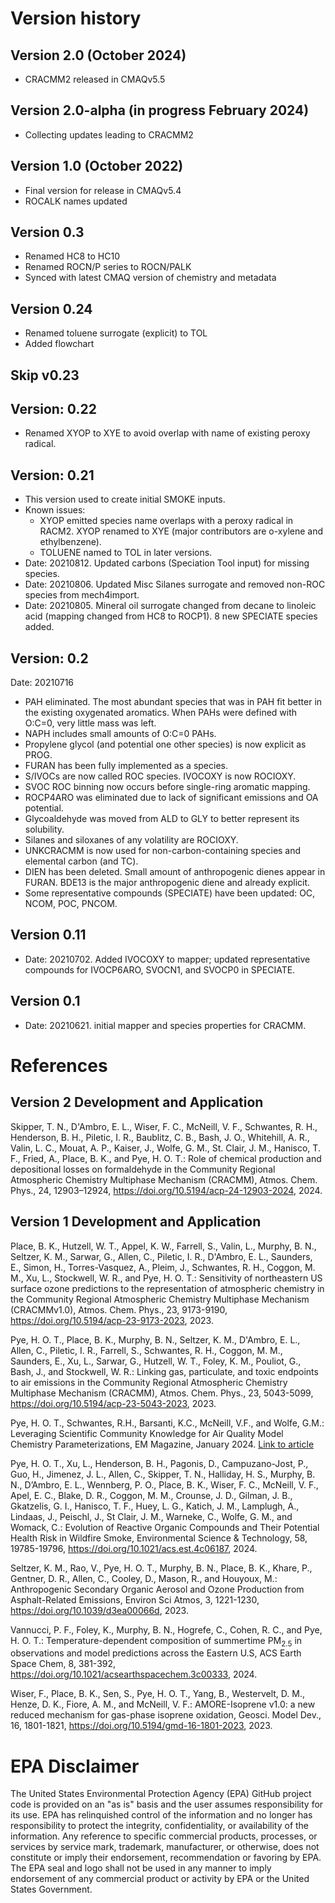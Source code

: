 # Version history

## Version 2.0 (October 2024)
- CRACMM2 released in CMAQv5.5

## Version 2.0-alpha (in progress February 2024)
- Collecting updates leading to CRACMM2 

## Version 1.0 (October 2022)
- Final version for release in CMAQv5.4 
- ROCALK names updated

## Version 0.3
- Renamed HC8 to HC10
- Renamed ROCN/P series to ROCN/PALK
- Synced with latest CMAQ version of chemistry and metadata

## Version 0.24 
- Renamed toluene surrogate (explicit) to TOL
- Added flowchart

## Skip v0.23

## Version: 0.22
- Renamed XYOP to XYE to avoid overlap with name of existing peroxy radical.

## Version: 0.21
- This version used to create initial SMOKE inputs.
- Known issues: 
  - XYOP emitted species name overlaps with a peroxy radical in RACM2. XYOP renamed to XYE (major contributors are o-xylene and ethylbenzene).
  - TOLUENE named to TOL in later versions.
- Date: 20210812. Updated carbons (Speciation Tool input) for missing species.
- Date: 20210806. Updated Misc Silanes surrogate and removed non-ROC species from mech4import.
- Date: 20210805. Mineral oil surrogate changed from decane to linoleic acid (mapping changed from HC8 to ROCP1). 8 new SPECIATE species added.

## Version: 0.2
Date: 20210716

* PAH eliminated. The most abundant species that was in PAH fit better in the existing oxygenated aromatics. When PAHs were defined with O:C=0, very little mass was left. 
* NAPH includes small amounts of O:C=0 PAHs.
* Propylene glycol (and potential one other species) is now explicit as PROG.
* FURAN has been fully implemented as a species.
* S/IVOCs are now called ROC species. IVOCOXY is now ROCIOXY.
* SVOC ROC binning now occurs before single-ring aromatic mapping.
* ROCP4ARO was eliminated due to lack of significant emissions and OA potential.
* Glycoaldehyde was moved from ALD to GLY to better represent its solubility.
* Silanes and siloxanes of any volatility are ROCIOXY.
* UNKCRACMM is now used for non-carbon-containing species and elemental carbon (and TC).
* DIEN has been deleted. Small amount of anthropogenic dienes appear in FURAN. BDE13 is the major anthropogenic diene and already explicit.
* Some representative compounds (SPECIATE) have been updated: OC, NCOM, POC, PNCOM.


## Version 0.11
- Date: 20210702. Added IVOCOXY to mapper; updated representative compounds for IVOCP6ARO, SVOCN1, and SVOCP0 in SPECIATE.

## Version 0.1 
- Date: 20210621. initial mapper and species properties for CRACMM.  

# References

## Version 2 Development and Application

Skipper, T. N., D'Ambro, E. L., Wiser, F. C., McNeill, V. F., Schwantes, R. H., Henderson, B. H., Piletic, I. R., Baublitz, C. B., Bash, J. O., Whitehill, A. R., Valin, L. C., Mouat, A. P., Kaiser, J., Wolfe, G. M., St. Clair, J. M., Hanisco, T. F., Fried, A., Place, B. K., and Pye, H. O. T.: Role of chemical production and depositional losses on formaldehyde in the Community Regional Atmospheric Chemistry Multiphase Mechanism (CRACMM), Atmos. Chem. Phys., 24, 12903–12924, https://doi.org/10.5194/acp-24-12903-2024, 2024.  

## Version 1 Development and Application

Place, B. K., Hutzell, W. T., Appel, K. W., Farrell, S., Valin, L., Murphy, B. N., Seltzer, K. M., Sarwar, G., Allen, C., Piletic, I. R., D'Ambro, E. L., Saunders, E., Simon, H., Torres-Vasquez, A., Pleim, J., Schwantes, R. H., Coggon, M. M., Xu, L., Stockwell, W. R., and Pye, H. O. T.: Sensitivity of northeastern US surface ozone predictions to the representation of atmospheric chemistry in the Community Regional Atmospheric Chemistry Multiphase Mechanism (CRACMMv1.0), Atmos. Chem. Phys., 23, 9173-9190, https://doi.org/10.5194/acp-23-9173-2023, 2023.  

Pye, H. O. T., Place, B. K., Murphy, B. N., Seltzer, K. M., D'Ambro, E. L., Allen, C., Piletic, I. R., Farrell, S., Schwantes, R. H., Coggon, M. M., Saunders, E., Xu, L., Sarwar, G., Hutzell, W. T., Foley, K. M., Pouliot, G., Bash, J., and Stockwell, W. R.: Linking gas, particulate, and toxic endpoints to air emissions in the Community Regional Atmospheric Chemistry Multiphase Mechanism (CRACMM), Atmos. Chem. Phys., 23, 5043-5099, https://doi.org/10.5194/acp-23-5043-2023, 2023. 

Pye, H. O. T., Schwantes, R.H., Barsanti, K.C., McNeill, V.F., and Wolfe, G.M.: Leveraging Scientific Community Knowledge for Air Quality Model Chemistry Parameterizations, EM Magazine, January 2024. [Link to article](https://www.epa.gov/system/files/documents/2024-05/cmaq_pye_em-magazine_original_508-compliant.pdf)

Pye, H. O. T., Xu, L., Henderson, B. H., Pagonis, D., Campuzano-Jost, P., Guo, H., Jimenez, J. L., Allen, C., Skipper, T. N., Halliday, H. S., Murphy, B. N., D’Ambro, E. L., Wennberg, P. O., Place, B. K., Wiser, F. C., McNeill, V. F., Apel, E. C., Blake, D. R., Coggon, M. M., Crounse, J. D., Gilman, J. B., Gkatzelis, G. I., Hanisco, T. F., Huey, L. G., Katich, J. M., Lamplugh, A., Lindaas, J., Peischl, J., St Clair, J. M., Warneke, C., Wolfe, G. M., and Womack, C.: Evolution of Reactive Organic Compounds and Their Potential Health Risk in Wildfire Smoke, Environmental Science & Technology, 58, 19785-19796, https://doi.org/10.1021/acs.est.4c06187, 2024.  

Seltzer, K. M., Rao, V., Pye, H. O. T., Murphy, B. N., Place, B. K., Khare, P., Gentner, D. R., Allen, C., Cooley, D., Mason, R., and Houyoux, M.: Anthropogenic Secondary Organic Aerosol and Ozone Production from Asphalt-Related Emissions, Environ Sci Atmos, 3, 1221-1230, https://doi.org/10.1039/d3ea00066d, 2023.  

Vannucci, P. F., Foley, K., Murphy, B. N., Hogrefe, C., Cohen, R. C., and Pye, H. O. T.: Temperature-dependent composition of summertime PM<sub>2.5</sub> in observations and model predictions across the Eastern U.S, ACS Earth Space Chem, 8, 381-392, https://doi.org/10.1021/acsearthspacechem.3c00333, 2024.  

Wiser, F., Place, B. K., Sen, S., Pye, H. O. T., Yang, B., Westervelt, D. M., Henze, D. K., Fiore, A. M., and McNeill, V. F.: AMORE-Isoprene v1.0: a new reduced mechanism for gas-phase isoprene oxidation, Geosci. Model Dev., 16, 1801-1821, https://doi.org/10.5194/gmd-16-1801-2023, 2023.  



# EPA Disclaimer
The United States Environmental Protection Agency (EPA) GitHub project code is provided on an "as is" basis and the user assumes responsibility for its use. EPA has relinquished control of the information and no longer has responsibility to protect the integrity, confidentiality, or availability of the information. Any reference to specific commercial products, processes, or services by service mark, trademark, manufacturer, or otherwise, does not constitute or imply their endorsement, recommendation or favoring by EPA. The EPA seal and logo shall not be used in any manner to imply endorsement of any commercial product or activity by EPA or the United States Government.  
